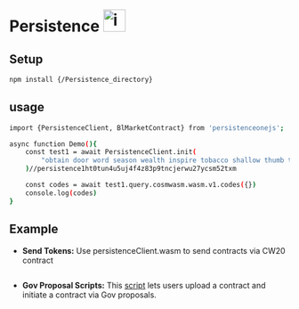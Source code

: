 # Persistence  <img src="https://www.computerhope.com/jargon/j/javascript.png" alt="isolated" width="40"/>

## Setup
```sh
npm install {/Persistence_directory}
```

## usage
```sh
import {PersistenceClient, BlMarketContract} from 'persistenceonejs';

async function Demo(){
    const test1 = await PersistenceClient.init(
        "obtain door word season wealth inspire tobacco shallow thumb tip walk forum someone verb pistol bright mutual nest fog valley tiny section sauce typical"
    )//persistence1ht0tun4u5uj4f4z83p9tncjerwu27ycsm52txm 

    const codes = await test1.query.cosmwasm.wasm.v1.codes({})
    console.log(codes)
}
```

## Example
- **Send Tokens:** Use persistenceClient.wasm to send contracts via CW20 contract
```sh


```

- **Gov Proposal Scripts:** This [script](./tests/testContractProposals.ts) lets users upload a contract and initiate a contract via Gov proposals.